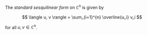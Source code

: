 The *standard sesquilinear form* on $\mathbb{C}^n$ is given by

$$
\langle u, v \rangle = \sum_{i=1}^{n} \overline{u_i} v_i
$$

for all $u, v \in \mathbb{C}^n$.
